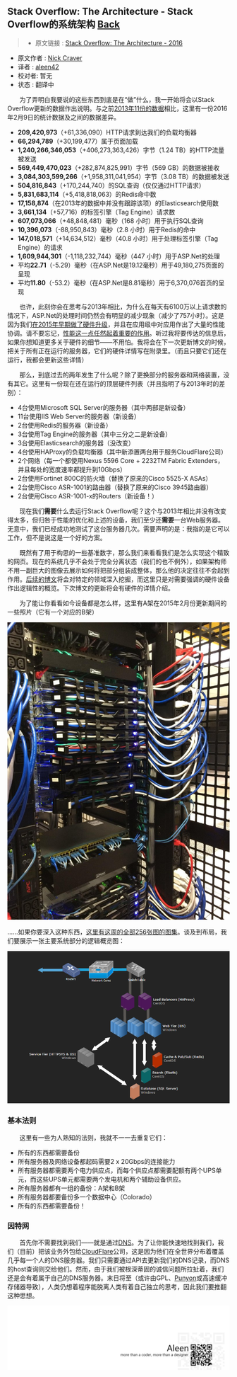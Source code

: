## Stack Overflow: The Architecture - Stack Overflow的系统架构 [**Back**](./../translation.md)

> * 原文链接 : [Stack Overflow: The Architecture - 2016](http://nickcraver.com/blog/2016/02/17/stack-overflow-the-architecture-2016-edition/)
* 原文作者 : [Nick Craver](https://github.com/NickCraver)
* 译者 : [aleen42](https://github.com/aleen42) 
* 校对者: 暂无
* 状态 :  翻译中

&#160; &#160; &#160; &#160;为了弄明白我要说的这些东西到底是在“做”什么，我一开始将会以Stack Overflow更新的数据作出说明。与之前[2013年11份的数据](http://nickcraver.com/blog/2013/11/22/what-it-takes-to-run-stack-overflow/)相比，这里有一份2016年2月9日的统计数据及之间的数据差异。
- **209,420,973**（+61,336,090）HTTP请求到达我们的负载均衡器
- **66,294,789**（+30,199,477）属于页面加载
- **1,240,266,346,053**（+406,273,363,426）字节（1.24 TB）的HTTP流量被发送
- **569,449,470,023**（+282,874,825,991）字节（569 GB）的数据被接收
- **3,084,303,599,266**（+1,958,311,041,954）字节（3.08 TB）的数据被发送
- **504,816,843**（+170,244,740）的SQL查询（仅仅通过HTTP请求）
- **5,831,683,114**（+5,418,818,063）的Redis命中数
- **17,158,874**（在2013年的数据中并没有跟踪该项）的Elasticsearch使用数
- **3,661,134**（+57,716）的标签引擎（Tag Engine）请求数
- **607,073,066**（+48,848,481）毫秒（168 小时）用于执行SQL查询
- **10,396,073**（-88,950,843）毫秒（2.8 小时）用于Redis的命中
- **147,018,571**（+14,634,512）毫秒（40.8 小时）用于处理标签引擎（Tag Engine）的请求
- **1,609,944,301**（-1,118,232,744）毫秒（447 小时）用于ASP.Net的处理
- 平均**22.71**（-5.29）毫秒（在ASP.Net是19.12毫秒）用于49,180,275页面的呈现
- 平均**11.80**（-53.2）毫秒（在ASP.Net是8.81毫秒）用于6,370,076首页的呈现

&#160; &#160; &#160; &#160;也许，此刻你会在思考与2013年相比，为什么在每天有6100万以上请求数的情况下，ASP.Net的处理时间仍然会有明显的减少现象（减少了757小时）。这是因为我们[在2015年早期做了硬件升级](http://blog.serverfault.com/2015/03/05/how-we-upgrade-a-live-data-center/)，并且在应用级中对应用作出了大量的性能协调。请不要忘记，[性能这一点任然起着重要的作用](http://www.codinghorror.com/blog/2011/06/performance-is-a-feature.html)。听过我将要传达的信息后，如果你想知道更多关于硬件的细节——不用怕。我将会在下一次更新博文的时候，把关于所有正在运行的服务器，它们的硬件详情写在附录里。（而且只要它们还在运行，我都会更新这些详情）

&#160; &#160; &#160; &#160;那么，到底过去的两年发生了什么呢？除了更换部分的服务器和网络装置，没有其它。这里有一份现在还在运行的顶层硬件列表（并且指明了与2013年时的差别）：

- 4台使用Microsoft SQL Server的服务器（其中两部是新设备）
- 11台使用IIS Web Server的服务器（新设备）
- 2台使用Redis的服务器（新设备）
- 3台使用Tag Engine的服务器（其中三分之二是新设备）
- 3台使用Elasticsearch的服务器（没改变）
- 4台使用HAProxy的负载均衡器（其中新添置两台用于服务CloudFlare公司）
- 2个网络（每一个都使用Nexus 5596 Core + 2232TM Fabric Extenders，并且每处的宽度速率都提升到10Gbps）
- 2台使用Fortinet 800C的防火墙（替换了原来的Cisco 5525-X ASAs）
- 2台使用Cisco ASR-1001的路由器（替换了原来的Cisco 3945路由器）
- 2台使用Cisco ASR-1001-x的Routers（新设备！）

&#160; &#160; &#160; &#160;现在我们**需要**什么去运行Stack Overflow呢？这个与2013年相比并没有改变得太多，但归咎于性能的优化和上述的设备，我们至少还**需要**一台Web服务器。无意中，我们已经成功地测试了这台服务器几次。需要声明的是：我指的是它可以工作，但不是说这是一个好的方案。

&#160; &#160; &#160; &#160;既然有了用于构思的一些基准数字，那么我们来看看我们是怎么实现这个精致的网页。现在的系统几乎不会处于完全分离状态（我们的也不例外），如果架构师不用一副巨大的图像去展示如何将把部分组装成整体，那么他的决定往往不会起到作用。[后续的博文](https://trello.com/b/0zgQjktX/blog-post-queue-for-stack-overflow-topics)将会对特定的领域深入挖掘，而这里只是对需要强调的硬件设备作出逻辑性的概览。下次博文的更新将会有硬件的详情介绍。

&#160; &#160; &#160; &#160;为了能让你看看如今设备都是怎么样，这里有A架在2015年2月份更新期间的一些照片（它有一个对应的B架）

<img src="./TEb0jiPh.jpg">

……如果你要深入这种东西，[这里有这周的全部256张图的图集](http://imgur.com/a/X1HoY)。谈及到布局，我们要展示一张主要系统部分的逻辑概览图：

<img src="./layout.png">

### 基本法则

&#160; &#160; &#160; &#160;这里有一些为人熟知的法则，我就不一一去重复它们：

- 所有的东西都需要备份
- 所有服务器及网络设备都起码需要2 x 20Gbps的连接能力
- 所有服务器都需要两个电力供应点，而每个供应点都需要配额有两个UPS单元，而这些UPS单元都需要两个发电机和两个辅助设备供应。
- 所有服务器都有一组的备份：A架和B架
- 所有服务器都要备份多一个数据中心（Colorado）
- 所有的东西都需要备份！

### 因特网

&#160; &#160; &#160; &#160;首先你不需要找到我们——就是通过[DNS](https://en.wikipedia.org/wiki/Domain_Name_System)。为了让你能快速地找到我们，我们（目前）把该业务外包给[CloudFlare](https://www.cloudflare.com/)公司，这是因为他们在全世界分布着覆盖几乎每一个人的DNS服务器。我们只需要通过API去更新我们的DNS记录，而DNS的host查询则交给他们。然而，由于我们被根深蒂固的诚信问题所拉扯着，我们还是会有着属于自己的DNS服务器。末日将至（或许由GPL、[Punyon](https://twitter.com/JasonPunyon)或高速缓冲存储器导致），人类仍想着程序能脱离人类有着自己独立的思考，因此我们要推翻这种思想。

<a href="http://aleen42.github.io/" target="_blank" ><img src="./../../pic/tail.gif"></a>
